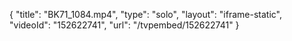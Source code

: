 {
    "title": "BK71_1084.mp4",
    "type": "solo",
    "layout": "iframe-static",
    "videoId": "152622741",
    "url": "\/tvpembed\/152622741"
}